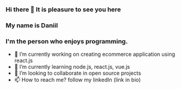 ### Hi there 👋 It is pleasure to see you here 

### My name is Daniil
### I'm the person who enjoys programming.


- 🔭 I’m currently working on creating ecommerce application using react.js
- 🌱 I’m currently learning node.js, react.js, vue.js
- 👯 I’m looking to collaborate in open source projects
- 📫 How to reach me? follow my linkedIn (link in bio)



